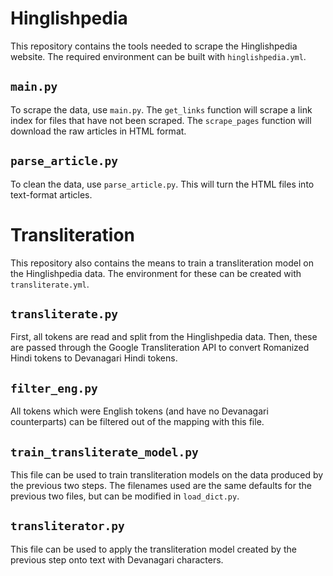 # Hinglishpedia
This repository contains the tools needed to scrape the Hinglishpedia website.
The required environment can be built with `hinglishpedia.yml`.

## `main.py`
To scrape the data, use `main.py`.
The `get_links` function will scrape a link index for files that have not been scraped.
The `scrape_pages` function will download the raw articles in HTML format.

## `parse_article.py`
To clean the data, use `parse_article.py`.
This will turn the HTML files into text-format articles.

# Transliteration
This repository also contains the means to train a transliteration model on the Hinglishpedia data.
The environment for these can be created with `transliterate.yml`.

## `transliterate.py`
First, all tokens are read and split from the Hinglishpedia data.
Then, these are passed through the Google Transliteration API to convert Romanized Hindi tokens to Devanagari Hindi tokens.

## `filter_eng.py`
All tokens which were English tokens (and have no Devanagari counterparts) can be filtered out of the mapping with this file.

## `train_transliterate_model.py`
This file can be used to train transliteration models on the data produced by the previous two steps.
The filenames used are the same defaults for the previous two files, but can be modified in `load_dict.py`.

## `transliterator.py`
This file can be used to apply the transliteration model created by the previous step onto text with Devanagari characters.


